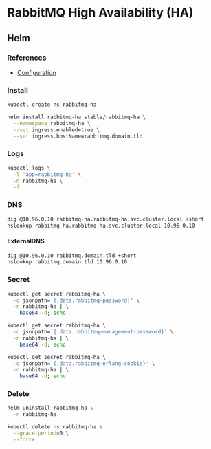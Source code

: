 # RabbitMQ High Availability (HA)

## Helm

### References

- [Configuration](https://github.com/helm/charts/tree/master/stable/rabbitmq-ha#configuration)

### Install

```sh
kubectl create ns rabbitmq-ha
```

```sh
helm install rabbitmq-ha stable/rabbitmq-ha \
  --namespace rabbitmq-ha \
  --set ingress.enabled=true \
  --set ingress.hostName=rabbitmq.domain.tld
```

### Logs

```sh
kubectl logs \
  -l 'app=rabbitmq-ha' \
  -n rabbitmq-ha \
  -f
```

### DNS

```sh
dig @10.96.0.10 rabbitmq-ha.rabbitmq-ha.svc.cluster.local +short
nslookup rabbitmq-ha.rabbitmq-ha.svc.cluster.local 10.96.0.10
```

#### ExternalDNS

```sh
dig @10.96.0.10 rabbitmq.domain.tld +short
nslookup rabbitmq.domain.tld 10.96.0.10
```

### Secret

```sh
kubectl get secret rabbitmq-ha \
  -o jsonpath='{.data.rabbitmq-password}' \
  -n rabbitmq-ha | \
    base64 -d; echo

kubectl get secret rabbitmq-ha \
  -o jsonpath='{.data.rabbitmq-management-password}' \
  -n rabbitmq-ha | \
    base64 -d; echo

kubectl get secret rabbitmq-ha \
  -o jsonpath='{.data.rabbitmq-erlang-cookie}' \
  -n rabbitmq-ha | \
    base64 -d; echo
```

### Delete

```sh
helm uninstall rabbitmq-ha \
  -n rabbitmq-ha

kubectl delete ns rabbitmq-ha \
  --grace-period=0 \
  --force
```
